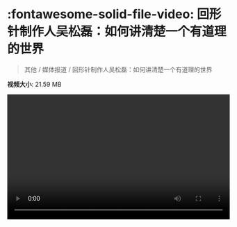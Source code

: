 # :fontawesome-solid-file-video: 回形针制作人吴松磊：如何讲清楚一个有道理的世界

> 其他 / 媒体报道 / 回形针制作人吴松磊：如何讲清楚一个有道理的世界

**视频大小**: 21.59 MB

<video id="V-834e0d476566a4a583724d45bfe8f403" width="512" height="288" preload="none" playsinline webkit-playsinline></video>